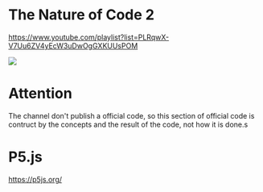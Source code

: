 # The Nature of Code 2
https://www.youtube.com/playlist?list=PLRqwX-V7Uu6ZV4yEcW3uDwOgGXKUUsPOM

[![](http://img.youtube.com/vi/70MQ-FugwbI/0.jpg)](https://www.youtube.com/playlist?list=PLRqwX-V7Uu6ZV4yEcW3uDwOgGXKUUsPOM "nature of code")

# Attention
The channel don't publish a official code, so this section of official code is contruct by the concepts and the result of the code, not how it is done.s

# P5.js
https://p5js.org/